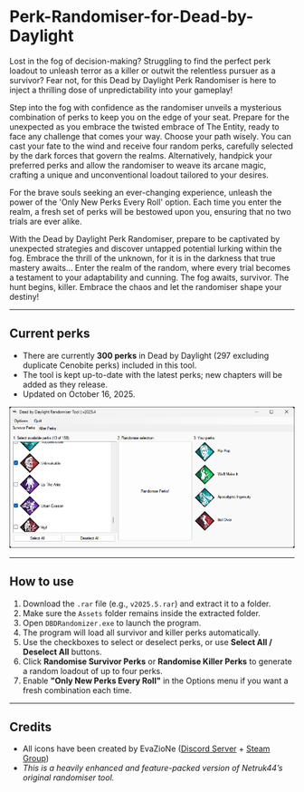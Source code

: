 # Perk-Randomiser-for-Dead-by-Daylight

Lost in the fog of decision-making? Struggling to find the perfect perk loadout to unleash terror as a killer or outwit the relentless pursuer as a survivor? Fear not, for this Dead by Daylight Perk Randomiser is here to inject a thrilling dose of unpredictability into your gameplay!

Step into the fog with confidence as the randomiser unveils a mysterious combination of perks to keep you on the edge of your seat. Prepare for the unexpected as you embrace the twisted embrace of The Entity, ready to face any challenge that comes your way. Choose your path wisely. You can cast your fate to the wind and receive four random perks, carefully selected by the dark forces that govern the realms. Alternatively, handpick your preferred perks and allow the randomiser to weave its arcane magic, crafting a unique and unconventional loadout tailored to your desires.

For the brave souls seeking an ever-changing experience, unleash the power of the 'Only New Perks Every Roll' option. Each time you enter the realm, a fresh set of perks will be bestowed upon you, ensuring that no two trials are ever alike.

With the Dead by Daylight Perk Randomiser, prepare to be captivated by unexpected strategies and discover untapped potential lurking within the fog. Embrace the thrill of the unknown, for it is in the darkness that true mastery awaits... Enter the realm of the random, where every trial becomes a testament to your adaptability and cunning. The fog awaits, survivor. The hunt begins, killer. Embrace the chaos and let the randomiser shape your destiny!

---

## Current perks

- There are currently **300 perks** in Dead by Daylight (297 excluding duplicate Cenobite perks) included in this tool.
- The tool is kept up-to-date with the latest perks; new chapters will be added as they release.
- Updated on October 16, 2025.

![Image of Program](/screenshot-of-program/Capture.PNG)

---

## How to use

1. Download the `.rar` file (e.g., `v2025.5.rar`) and extract it to a folder.  
2. Make sure the `Assets` folder remains inside the extracted folder.
3. Open `DBDRandomizer.exe` to launch the program.
4. The program will load all survivor and killer perks automatically.
5. Use the checkboxes to select or deselect perks, or use **Select All / Deselect All** buttons.
6. Click **Randomise Survivor Perks** or **Randomise Killer Perks** to generate a random loadout of up to four perks.
7. Enable **"Only New Perks Every Roll"** in the Options menu if you want a fresh combination each time.

---

## Credits

- All icons have been created by EvaZioNe ([Discord Server](https://discord.com/invite/pYVKCZR) + [Steam Group](https://steamcommunity.com/groups/Nebula_Perks))
- *This is a heavily enhanced and feature-packed version of Netruk44’s original randomiser tool.*